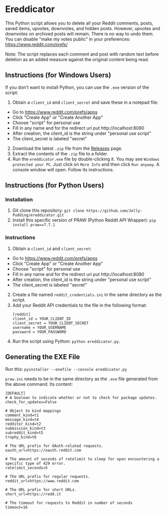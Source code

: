 # Ereddicator
This Python script allows you to delete all your Reddit comments, posts, saved items, upvotes, downvotes, and hidden posts. However, upvotes and downvotes on archived posts will remain. There is no way to undo them. You can disable "make my votes public" in your preferences: https://www.reddit.com/prefs/

Note: The script replaces each comment and post with random text before deletion as an added measure against the original content being read.

## Instructions (for Windows Users)
If you don't want to install Python, you can use the `.exe` version of the script:

1. Obtain a `client_id` and `client_secret` and save these in a notepad file:
- Go to https://www.reddit.com/prefs/apps
- Click "Create App" or "Create Another App"
- Choose "script" for personal use
- Fill in any name and for the redirect uri put http://localhost:8080
- After creation, the client_id is the string under "personal use script"
- The client_secret is labeled "secret"
2. Download the latest `.zip` file from the [Releases](https://github.com/Jelly-Pudding/ereddicator/releases/) page.
3. Extract the contents of the `.zip` file to a folder.
6. Run the `ereddicator.exe` file by double-clicking it. You may see `Windows protected your PC`. Just click on `More Info` and then click `Run anyway`. A console window will open. Follow its instructions.

## Instructions (for Python Users)

### Installation
1. Git clone this repository: `git clone https://github.com/Jelly-Pudding/ereddicator.git`
2. Install this specific version of PRAW (Python Reddit API Wrapper):
`pip install praw==7.7.1`

### Instructions
1. Obtain a `client_id` and `client_secret`:
- Go to https://www.reddit.com/prefs/apps
- Click "Create App" or "Create Another App"
- Choose "script" for personal use
- Fill in any name and for the redirect uri put http://localhost:8080
- After creation, the client_id is the string under "personal use script"
- The client_secret is labeled "secret"
2. Create a file named `reddit_credentials.ini` in the same directory as the script.
3. Add your Reddit API credentials to the file in the following format:
    ```
    [reddit]
    client_id = YOUR_CLIENT_ID
    client_secret = YOUR_CLIENT_SECRET
    username = YOUR_USERNAME
    password = YOUR_PASSWORD
    ```
4. Run the script using Python: `python ereddicator.py`.

## Generating the EXE File
Run this:
`pyinstaller --onefile --console ereddicator.py`

`praw.ini` needs to be in the same directory as the `.exe` file generated from the above command. Its content:

```
[DEFAULT]
# A boolean to indicate whether or not to check for package updates.
check_for_updates=False

# Object to kind mappings
comment_kind=t1
message_kind=t4
redditor_kind=t2
submission_kind=t3
subreddit_kind=t5
trophy_kind=t6

# The URL prefix for OAuth-related requests.
oauth_url=https://oauth.reddit.com

# The amount of seconds of ratelimit to sleep for upon encountering a specific type of 429 error.
ratelimit_seconds=5

# The URL prefix for regular requests.
reddit_url=https://www.reddit.com

# The URL prefix for short URLs.
short_url=https://redd.it

# The timeout for requests to Reddit in number of seconds
timeout=16
```

